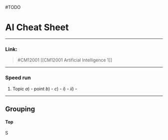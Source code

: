 #TODO 
# AI Cheat Sheet
---
### Link: 
 > #CM12001 
 > [[CM12001 Artificial Intelligence 1]]

---
### Speed run 

1. Topic 
	$a)$ - point 
	$b)$ - 
	$c)$ - 
		$i)$ - 
		$ii)$ - 

--- 
## Grouping

#### Top 

S